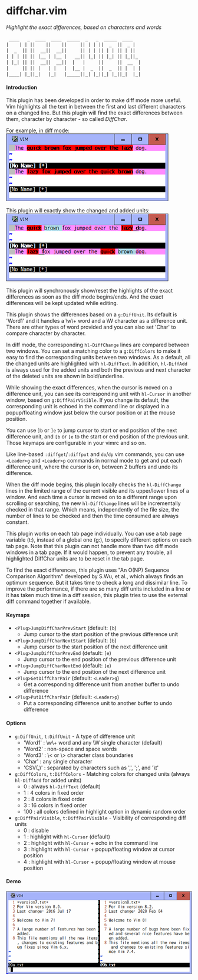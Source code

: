 # diffchar.vim
*Highlight the exact differences, based on characters and words*
```
 ____   _  ____  ____  _____  _   _  _____  ____   
|    | | ||    ||    ||     || | | ||  _  ||  _ |  
|  _  || ||  __||  __||     || | | || | | || | ||  
| | | || || |__ | |__ |   __|| |_| || |_| || |_||_ 
| |_| || ||  __||  __||  |   |     ||     ||  __  |
|     || || |   | |   |  |__ |  _  ||  _  || |  | |
|____| |_||_|   |_|   |_____||_| |_||_| |_||_|  |_|
```

#### Introduction

This plugin has been developed in order to make diff mode more useful. Vim
highlights all the text in between the first and last different characters on
a changed line. But this plugin will find the exact differences between them,
character by character - so called *DiffChar*.

For example, in diff mode:  
![example1](example1.png)

This plugin will exactly show the changed and added units:  
![example2](example2.png)

This plugin will synchronously show/reset the highlights of the exact
differences as soon as the diff mode begins/ends. And the exact differences
will be kept updated while editing.

This plugin shows the differences based on a `g:DiffUnit`. Its default is
'Word1' and it handles a \w\\+ word and a \W character as a difference unit.
There are other types of word provided and you can also set 'Char' to compare
character by character.

In diff mode, the corresponding `hl-DiffChange` lines are compared between two
windows. You can set a matching color to a `g:DiffColors` to make it easy to
find the corresponding units between two windows. As a default, all the
changed units are highlighted with `hl-DiffText`. In addition, `hl-DiffAdd` is
always used for the added units and both the previous and next character of
the deleted units are shown in bold/underline.

While showing the exact differences, when the cursor is moved on a difference
unit, you can see its corresponding unit with `hl-Cursor` in another window,
based on `g:DiffPairVisible`. If you change its default, the corresponding
unit is echoed in the command line or displayed in a popup/floating window
just below the cursor position or at the mouse position.

You can use `]b` or `]e` to jump cursor to start or end position of the next
difference unit, and `[b` or `[e` to the start or end position of the previous
unit. Those keymaps are configurable in your vimrc and so on.

Like line-based `:diffget`/`:diffput` and `do`/`dp` vim commands, you can use
`<Leader>g` and `<Leader>p` commands in normal mode to get and put each
difference unit, where the cursor is on, between 2 buffers and undo its
difference.

When the diff mode begins, this plugin locally checks the `hl-DiffChange`
lines in the limited range of the current visible and its upper/lower lines of
a window. And each time a cursor is moved on to a different range upon
scrolling or searching, the new `hl-DiffChange` lines will be incrementally
checked in that range. Which means, independently of the file size, the number
of lines to be checked and then the time consumed are always constant.

This plugin works on each tab page individually. You can use a tab page
variable (t:), instead of a global one (g:), to specify different options on
each tab page. Note that this plugin can not handle more than two diff mode
windows in a tab page. If it would happen, to prevent any trouble, all
highlighted DiffChar units are to be reset in the tab page.

To find the exact differences, this plugin uses "An O(NP) Sequence Comparison
Algorithm" developed by S.Wu, et al., which always finds an optimum sequence.
But it takes time to check a long and dissimilar line. To improve the
performance, if there are so many diff units included in a line or it has
taken much time in a diff session, this plugin tries to use the external diff
command together if available.

#### Keymaps

* `<Plug>JumpDiffCharPrevStart` (default: `[b`)
  * Jump cursor to the start position of the previous difference unit
* `<Plug>JumpDiffCharNextStart` (default: `]b`)
  * Jump cursor to the start position of the next difference unit
* `<Plug>JumpDiffCharPrevEnd` (default: `[e`)
  * Jump cursor to the end position of the previous difference unit
* `<Plug>JumpDiffCharNextEnd` (default: `]e`)
  * Jump cursor to the end position of the next difference unit
* `<Plug>GetDiffCharPair` (default: `<Leader>g`)
  * Get a corresponding difference unit from another buffer to undo difference
* `<Plug>PutDiffCharPair` (default: `<Leader>p`)
  * Put a corresponding difference unit to another buffer to undo difference

#### Options

* `g:DiffUnit`, `t:DiffUnit` - A type of difference unit
  * 'Word1'  : \w\\+ word and any \W single character (default)
  * 'Word2'  : non-space and space words
  * 'Word3'  : \\< or \\> character class boundaries
  * 'Char'   : any single character
  * 'CSV(,)' : separated by characters such as ',', ';', and '\t'
* `g:DiffColors`, `t:DiffColors` - Matching colors for changed units (always `hl-DiffAdd` for added units)
  * 0   : always `hl-DiffText` (default)
  * 1   : 4 colors in fixed order
  * 2   : 8 colors in fixed order
  * 3   : 16 colors in fixed order
  * 100 : all colors defined in highlight option in dynamic random order
* `g:DiffPairVisible`, `t:DiffPairVisible` - Visibility of corresponding diff units
  * 0 : disable
  * 1 : highlight with `hl-Cursor` (default)
  * 2 : highlight with `hl-Cursor` + echo in the command line
  * 3 : highlight with `hl-Cursor` + popup/floating window at cursor position
  * 4 : highlight with `hl-Cursor` + popup/floating window at mouse position

#### Demo

![demo](demo.gif)
